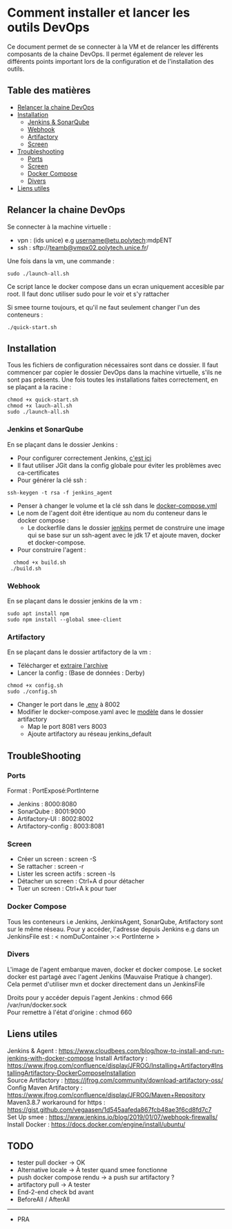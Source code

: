 # Comment installer et lancer les outils DevOps

Ce document permet de se connecter à la VM et de relancer les différents composants de la chaine DevOps.
Il permet également de relever les différents points important lors de la configuration et de l'installation des outils.

## Table des matières

+ [Relancer la chaine DevOps](#Relancer-la-chaine-DevOps)
+ [Installation](#Installation)
    + [Jenkins & SonarQube](#Jenkins-et-SonarQube)
    + [Webhook](#Webhook)
    + [Artifactory](#Artifactory)
    + [Screen](#Screen)
+ [Troubleshooting](#Troubleshooting)
    + [Ports](#Ports)
    + [Screen](#Screen)
    + [Docker Compose](#Docker-Compose)
    + [Divers](#Divers)
+ [Liens utiles](#Liens-utiles)

## Relancer la chaine DevOps

Se connecter à la machine virtuelle :

* vpn : (ids unice) e.g username@etu.polytech:mdpENT
* ssh : sftp://teamb@vmpx02.polytech.unice.fr/

Une fois dans la vm, une commande :

```shell
sudo ./launch-all.sh
```

Ce script lance le docker compose dans un ecran uniquement accesible par root. Il faut donc utiliser sudo pour le voir
et s'y rattacher

Si smee tourne toujours, et qu'il ne faut seulement changer l'un des conteneurs :

```shell
./quick-start.sh
```

## Installation

Tous les fichiers de configuration nécessaires sont dans ce dossier. Il faut commencer par copier le dossier DevOps dans
la machine virtuelle, s'ils ne sont pas présents. Une fois toutes les installations faites correctement, en se plaçant a
la racine :

```shell
chmod +x quick-start.sh
chmod +x lauch-all.sh
sudo ./launch-all.sh
```

### Jenkins et SonarQube

En se plaçant dans le dossier Jenkins :

+ Pour configurer correctement
  Jenkins, [c'est ici](https://www.cloudbees.com/blog/how-to-install-and-run-jenkins-with-docker-compose)
+ Il faut utiliser JGit dans la config globale pour éviter les problèmes avec ca-certificates
+ Pour générer la clé ssh :

```shell
ssh-keygen -t rsa -f jenkins_agent
```

+ Penser à changer le volume et la clé ssh dans le [docker-compose.yml](jenkins/docker-compose.yml)
+ Le nom de l'agent doit être identique au nom du conteneur dans le docker compose :
  + Le dockerfile dans le dossier [jenkins](jenkins/Dockerfile) permet de construire une image
    qui se base sur un ssh-agent avec le jdk 17 et ajoute maven, docker et docker-compose.
+ Pour construire l'agent :

```shell
  chmod +x build.sh
 ./build.sh
 ```

### Webhook

En se plaçant dans le dossier jenkins de la vm :

```shell
sudo apt install npm  
sudo npm install --global smee-client
```

### Artifactory

En se plaçant dans le dossier artifactory de la vm :

+ Télécharger
  et [extraire l'archive](https://releases.jfrog.io/artifactory/bintray-artifactory/org/artifactory/oss/docker/jfrog-artifactory-oss/[RELEASE]/jfrog-artifactory-oss-[RELEASE]-compose.tar.gz)
+ Lancer la config : (Base de données : Derby)

```shell
chmod +x config.sh
sudo ./config.sh
```

+ Changer le port dans le [.env](artifactory-oss-7.49.8/.env) à 8002
+ Modifier le docker-compose.yaml avec le [modèle](artifactory-oss-7.49.8/docker-compose.yaml) dans le dossier
  artifactory
  + Map le port 8081 vers 8003
  + Ajoute artifactory au réseau jenkins_default

## TroubleShooting

### Ports

Format : PortExposé:PortInterne

+ Jenkins : 8000:8080
+ SonarQube : 8001:9000
+ Artifactory-UI : 8002:8002
+ Artifactory-config : 8003:8081

### Screen

+ Créer un screen :          screen -S <name>
+ Se rattacher :             screen -r <name>
+ Lister les screen actifs : screen -ls
+ Détacher un screen :       Ctrl+A d pour détacher
+ Tuer un screen :           Ctrl+A k pour tuer

### Docker Compose

Tous les conteneurs i.e Jenkins, JenkinsAgent, SonarQube, Artifactory sont sur le même réseau.
Pour y accéder, l'adresse depuis Jenkins e.g dans un JenkinsFile est : < nomDuContainer >:< PortInterne >

### Divers

L'image de l'agent embarque maven, docker et docker compose. Le socket docker est partagé avec l'agent Jenkins (Mauvaise
Pratique à changer).
Cela permet d'utiliser mvn et docker directement dans un JenkinsFile

Droits pour y accéder depuis l'agent Jenkins : chmod 666 /var/run/docker.sock  
Pour remettre à l'état d'origine : chmod 660

## Liens utiles

Jenkins & Agent : https://www.cloudbees.com/blog/how-to-install-and-run-jenkins-with-docker-compose
Install
Artifactory : https://www.jfrog.com/confluence/display/JFROG/Installing+Artifactory#InstallingArtifactory-DockerComposeInstallation  
Source Artifactory : https://jfrog.com/community/download-artifactory-oss/  
Config Maven Artifactory : https://www.jfrog.com/confluence/display/JFROG/Maven+Repository  
Maven3.8.7 workaround for https : https://gist.github.com/vegaasen/1d545aafeda867fcb48ae3f6cd8fd7c7  
Set Up smee : https://www.jenkins.io/blog/2019/01/07/webhook-firewalls/  
Install Docker : https://docs.docker.com/engine/install/ubuntu/

## TODO

+ tester pull docker -> OK
+ Alternative locale → À tester quand smee fonctionne
+ push docker compose rendu -> a push sur artifactory ?
+ artifactory pull -> A tester
+ End-2-end check bd avant
+ BeforeAll / AfterAll

---

+ PRA